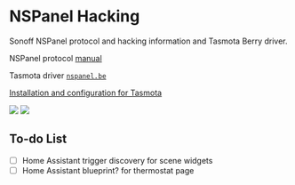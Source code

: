 # NSPanel Hacking
Sonoff NSPanel protocol and hacking information and Tasmota Berry driver.

NSPanel protocol [manual](https://blakadder.github.io/nspanel/)

Tasmota driver [`nspanel.be`](https://github.com/blakadder/nspanel/blob/main/nspanel.be)

[Installation and configuration for Tasmota](https://templates.blakadder.com/sonoff_NSPanel.html)

<a href="https://paypal.me/tasmotatemplates" target="_blank"><img src="https://img.shields.io/static/v1?logo=paypal&label=&message=donate&color=slategrey"></a>
<a href="https://ko-fi.com/S6S650JEK" target="_blank"><img src="https://img.shields.io/static/v1?logo=kofi&label=&message=buy%20me%20a%20coffee&color=FBAA19&labelColor=434B57"></a>

## To-do List
- [ ] Home Assistant trigger discovery for scene widgets
- [ ] Home Assistant blueprint? for thermostat page 
